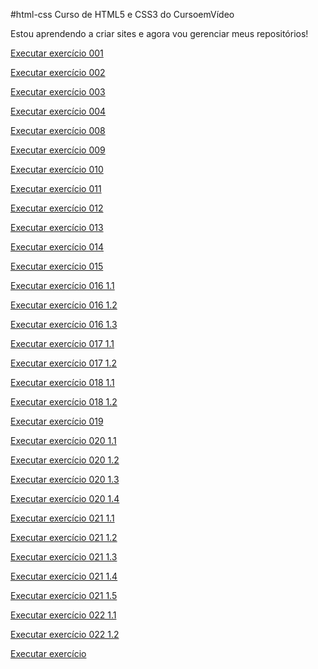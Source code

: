 #html-css
Curso de HTML5 e CSS3 do CursoemVídeo

Estou aprendendo a criar sites e agora vou gerenciar meus repositórios!

<a href="https://bruno-lippert.github.io/html-css/Exercicios/ex001/index001.html">Executar exercício 001</a>

<a href="https://bruno-lippert.github.io/html-css/Exercicios/ex002/index.html">Executar exercício 002</a>

<a href="https://bruno-lippert.github.io/html-css/Exercicios/ex003/index.html">Executar exercício 003</a>

<a href="https://bruno-lippert.github.io/html-css/Exercicios/ex004/index.html">Executar exercício 004</a>

<a href="https://bruno-lippert.github.io/html-css/Exercicios/ex008/index002.html">Executar exercício 008</a>

<a href="https://bruno-lippert.github.io/html-css/Exercicios/ex009/listas.html">Executar exercício 009</a>

<a href="https://bruno-lippert.github.io/html-css/Exercicios/ex010/index.html">Executar exercício 010</a>

<a href="https://bruno-lippert.github.io/html-css/Exercicios/ex011/index.html">Executar exercício 011</a>

<a href="https://bruno-lippert.github.io/html-css/Exercicios/ex012/index.html">Executar exercício 012</a>

<a href="https://bruno-lippert.github.io/html-css/Exercicios/ex013/index.html">Executar exercício 013</a>

<a href="https://bruno-lippert.github.io/html-css/Exercicios/ex014/index.html">Executar exercício 014</a>

<a href="https://bruno-lippert.github.io/html-css/Exercicios/ex015/index.html">Executar exercício 015</a>

<a href="https://bruno-lippert.github.io/html-css/Exercicios/ex016/cor01.html">Executar exercício 016 1.1</a>

<a href="https://bruno-lippert.github.io/html-css/Exercicios/ex016/cor02.html">Executar exercício 016 1.2</a>

<a href="https://bruno-lippert.github.io/html-css/Exercicios/ex016/cor03.html">Executar exercício 016 1.3</a>

<a href="https://bruno-lippert.github.io/html-css/Exercicios/ex017/fonte01.html">Executar exercício 017 1.1</a>

<a href="https://bruno-lippert.github.io/html-css/Exercicios/ex017/fonte02.html">Executar exercício 017 1.2</a>

<a href="https://bruno-lippert.github.io/html-css/Exercicios/ex018/fonte01.html">Executar exercício 018 1.1</a>

<a href="https://bruno-lippert.github.io/html-css/Exercicios/ex018/fontes02.html">Executar exercício 018 1.2</a>

<a href="https://bruno-lippert.github.io/html-css/Exercicios/ex019/seletor01.html">Executar exercício 019</a>

<a href="https://bruno-lippert.github.io/html-css/Exercicios/ex020/exemplo.html">Executar exercício 020 1.1</a>

<a href="https://bruno-lippert.github.io/html-css/Exercicios/ex020/hover.html">Executar exercício 020 1.2</a>

<a href="https://bruno-lippert.github.io/html-css/Exercicios/ex020/links.html">Executar exercício 020 1.3</a>

<a href="https://bruno-lippert.github.io/html-css/Exercicios/ex020/pseudoclasse.html">Executar exercício 020 1.4</a>

<a href="https://bruno-lippert.github.io/html-css/Exercicios/ex021/border.html">Executar exercício 021 1.1</a>

<a href="https://bruno-lippert.github.io/html-css/Exercicios/ex021/caixa01.html">Executar exercício 021 1.2</a>

<a href="https://bruno-lippert.github.io/html-css/Exercicios/ex021/caixa02.html">Executar exercício 021 1.3</a>

<a href="https://bruno-lippert.github.io/html-css/Exercicios/ex021/caixa03.html">Executar exercício 021 1.4</a>

<a href="https://bruno-lippert.github.io/html-css/Exercicios/ex021/sombra.html">Executar exercício 021 1.5</a>

<a href="https://bruno-lippert.github.io/html-css/Exercicios/ex022/tabela001.html">Executar exercício 022 1.1</a>

<a href="https://bruno-lippert.github.io/html-css/Exercicios/ex022/tabela002.html">Executar exercício 022 1.2</a>

<a href="https://bruno-lippert.github.io/html-css/Exercicios/OutrosExercicios/LogoNetflix/logoNetflix.html">Executar exercício</a>